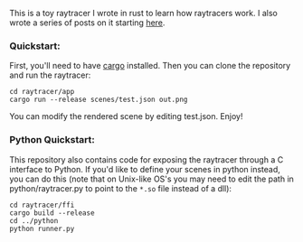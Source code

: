 This is a toy raytracer I wrote in rust to learn how raytracers work. I also
wrote a series of posts on it starting
[here](https://bheisler.github.io/post/writing-raytracer-in-rust/).

### Quickstart:

First, you'll need to have [cargo](https://rustup.rs/) installed. Then you can
clone the repository and run the raytracer:

    cd raytracer/app
    cargo run --release scenes/test.json out.png

You can modify the rendered scene by editing test.json. Enjoy!

### Python Quickstart:

This repository also contains code for exposing the raytracer through a C
interface to Python. If you'd like to define your scenes in python instead,
you can do this (note that on Unix-like OS's you may need to edit the path
in python/raytracer.py to point to the `*.so` file instead of a dll):

    cd raytracer/ffi
    cargo build --release
    cd ../python
    python runner.py
